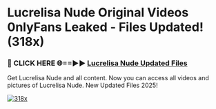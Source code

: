 # Lucrelisa Nude Original Videos 0nlyFans Leaked - Files Updated! (318x)

<h3>🔴 CLICK HERE 🌐==►► <a href="https://tinyurl.com/y5r63du9" rel="nofollow">Lucrelisa Nude Updated Files</a></h3>

Get Lucrelisa Nude and all content. Now you can access all videos and pictures of Lucrelisa Nude. New Updated Files 2025!

[![318x](https://i.imgur.com/UVo9nyh.gif)](https://tinyurl.com/y5r63du9)